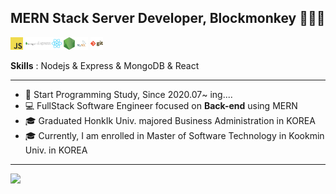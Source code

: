 ## MERN Stack Server Developer, Blockmonkey 👨🏻‍💻

<code><img height="20" src="https://raw.githubusercontent.com/github/explore/80688e429a7d4ef2fca1e82350fe8e3517d3494d/topics/javascript/javascript.png"></code>
<code><img height="20" src="https://raw.githubusercontent.com/github/explore/80688e429a7d4ef2fca1e82350fe8e3517d3494d/topics/mongodb/mongodb.png"></code><code><img height="20" src="https://raw.githubusercontent.com/github/explore/80688e429a7d4ef2fca1e82350fe8e3517d3494d/topics/express/express.png"></code><code><img height="20" src="https://raw.githubusercontent.com/github/explore/80688e429a7d4ef2fca1e82350fe8e3517d3494d/topics/react/react.png"></code><code><img height="20" src="https://raw.githubusercontent.com/github/explore/80688e429a7d4ef2fca1e82350fe8e3517d3494d/topics/nodejs/nodejs.png"></code><code><img height="20" src="https://raw.githubusercontent.com/github/explore/80688e429a7d4ef2fca1e82350fe8e3517d3494d/topics/mysql/mysql.png"></code>
<code><img height="20" src="https://raw.githubusercontent.com/github/explore/80688e429a7d4ef2fca1e82350fe8e3517d3494d/topics/git/git.png"></code>

**Skills** : Nodejs & Express & MongoDB & React

---
+ 📖 Start Programming Study, Since 2020.07~ ing....
+ 💻 FullStack Software Engineer focused on **Back-end** using MERN
+ 🎓 Graduated HonkIk Univ. majored Business Administration in KOREA
+ 🎓 Currently, I am enrolled in Master of Software Technology in Kookmin Univ. in KOREA
---

![](https://user-images.githubusercontent.com/66409384/111483691-5f528180-8778-11eb-920f-a86e00cf22ca.gif)
